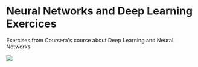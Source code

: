 # Neural Networks and Deep Learning Exercices
Exercises from Coursera's course about Deep Learning and Neural Networks

<div> 
  <a href="https://github.com/knazeri/coursera" target="_blank"><img src="https://encrypted-tbn0.gstatic.com/images?q=tbn:ANd9GcQjgaAt6UQRh89NpsSwO0ZIFFKrmzN5JXg6Vg&usqp=CAU" target="_blank"></a>

